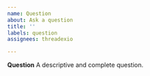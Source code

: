 ```yaml
---
name: Question
about: Ask a question
title: ''
labels: question
assignees: threadexio

---
```


**Question**
A descriptive and complete question.
